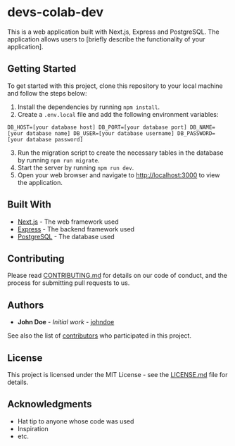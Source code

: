 # devs-colab-dev

This is a web application built with Next.js, Express and PostgreSQL. The application allows users to [briefly describe the functionality of your application].

## Getting Started

To get started with this project, clone this repository to your local machine and follow the steps below:

1. Install the dependencies by running `npm install`.
2. Create a `.env.local` file and add the following environment variables:

`
DB_HOST=[your database host]
DB_PORT=[your database port]
DB_NAME=[your database name]
DB_USER=[your database username]
DB_PASSWORD=[your database password]
`



3. Run the migration script to create the necessary tables in the database by running `npm run migrate`.
4. Start the server by running `npm run dev`.
5. Open your web browser and navigate to [http://localhost:3000](http://localhost:3000) to view the application.

## Built With

* [Next.js](https://nextjs.org/) - The web framework used
* [Express](https://expressjs.com/) - The backend framework used
* [PostgreSQL](https://www.postgresql.org/) - The database used

## Contributing

Please read [CONTRIBUTING.md](CONTRIBUTING.md) for details on our code of conduct, and the process for submitting pull requests to us.

## Authors

* **John Doe** - *Initial work* - [johndoe](https://github.com/johndoe)

See also the list of [contributors](https://github.com/your/project/contributors) who participated in this project.

## License

This project is licensed under the MIT License - see the [LICENSE.md](LICENSE.md) file for details.

## Acknowledgments

* Hat tip to anyone whose code was used
* Inspiration
* etc.
